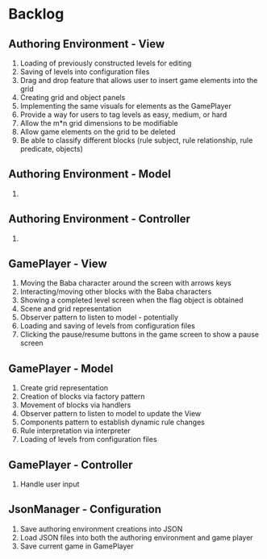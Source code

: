 # Backlog

## Authoring Environment - View
1. Loading of previously constructed levels for editing
2. Saving of levels into configuration files
3. Drag and drop feature that allows user to insert game elements into the grid
4. Creating grid and object panels
5. Implementing the same visuals for elements as the GamePlayer
6. Provide a way for users to tag levels as easy, medium, or hard
7. Allow the m*n grid dimensions to be modifiable
8. Allow game elements on the grid to be deleted
9. Be able to classify different blocks (rule subject, rule relationship, rule predicate, objects)

## Authoring Environment - Model
1. 

## Authoring Environment - Controller
1.


## GamePlayer - View
1. Moving the Baba character around the screen with arrows keys
2. Interacting/moving other blocks with the Baba characters
3. Showing a completed level screen when the flag object is obtained
4. Scene and grid representation
5. Observer pattern to listen to model - potentially
6. Loading and saving of levels from configuration files
7. Clicking the pause/resume buttons in the game screen to show a pause screen

## GamePlayer - Model
1. Create grid representation
2. Creation of blocks via factory pattern
3. Movement of blocks via handlers
4. Observer pattern to listen to model to update the View
5. Components pattern to establish dynamic rule changes
6. Rule interpretation via interpreter 
7. Loading of levels from configuration files

## GamePlayer - Controller
1. Handle user input

## JsonManager - Configuration
1. Save authoring environment creations into JSON
2. Load JSON files into both the authoring environment and game player
3. Save current game in GamePlayer
